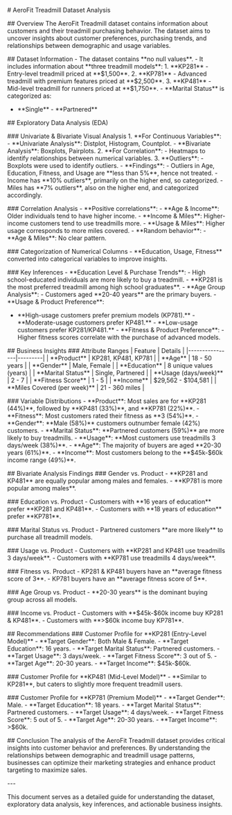 \# AeroFit Treadmill Dataset Analysis

\## Overview The AeroFit Treadmill dataset contains information about
customers and their treadmill purchasing behavior. The dataset aims to
uncover insights about customer preferences, purchasing trends, and
relationships between demographic and usage variables.

\## Dataset Information - The dataset contains \*\*no null values\*\*. -
It includes information about \*\*three treadmill models\*\*:  1.
\*\*KP281\*\* - Entry-level treadmill priced at \*\*\$1,500\*\*. 2.
\*\*KP781\*\* - Advanced treadmill with premium features priced at
\*\*\$2,500\*\*. 3. \*\*KP481\*\* - Mid-level treadmill for runners
priced at \*\*\$1,750\*\*. - \*\*Marital Status\*\* is categorized as:
 - \*\*Single\*\*  - \*\*Partnered\*\*

\## Exploratory Data Analysis (EDA)

\### Univariate & Bivariate Visual Analysis 1. \*\*For Continuous
Variables\*\*:  - \*\*Univariate Analysis\*\*: Distplot, Histogram,
Countplot.  - \*\*Bivariate Analysis\*\*: Boxplots, Pairplots. 2.
\*\*For Correlation\*\*:  - Heatmaps to identify relationships between
numerical variables. 3. \*\*Outliers\*\*:  - Boxplots were used to
identify outliers.  - \*\*Findings\*\*:  - Outliers in Age, Education,
Fitness, and Usage are \*\*less than 5%\*\*, hence not treated.  -
Income has \*\*10% outliers\*\*, primarily on the higher end, so
categorized.  - Miles has \*\*7% outliers\*\*, also on the higher end,
and categorized accordingly.

\### Correlation Analysis - \*\*Positive correlations\*\*:  - \*\*Age &
Income\*\*: Older individuals tend to have higher income.  - \*\*Income
& Miles\*\*: Higher-income customers tend to use treadmills more.  -
\*\*Usage & Miles\*\*: Higher usage corresponds to more miles covered. -
\*\*Random behavior\*\*:  - \*\*Age & Miles\*\*: No clear pattern.

\### Categorization of Numerical Columns - \*\*Education, Usage,
Fitness\*\* converted into categorical variables to improve insights.

\### Key Inferences - \*\*Education Level & Purchase Trends\*\*:  - High
school-educated individuals are more likely to buy a treadmill.  -
\*\*KP281 is the most preferred treadmill among high school
graduates\*\*. - \*\*Age Group Analysis\*\*:  - Customers aged \*\*20-40
years\*\* are the primary buyers. - \*\*Usage & Product Preference\*\*:
 - \*\*High-usage customers prefer premium models (KP781).\*\*  -
\*\*Moderate-usage customers prefer KP481.\*\*  - \*\*Low-usage
customers prefer KP281/KP481.\*\* - \*\*Fitness & Product
Preference\*\*:  - Higher fitness scores correlate with the purchase of
advanced models.

\## Business Insights \### Attribute Ranges \| Feature \| Details \|
\|\-\-\-\-\-\-\-\-\-\-\-\-\-\-\--\|\-\-\-\-\-\-\-\--\| \|
\*\*Product\*\* \| KP281, KP481, KP781 \| \| \*\*Age\*\* \| 18 - 50
years \| \| \*\*Gender\*\* \| Male, Female \| \| \*\*Education\*\* \| 8
unique values (years) \| \| \*\*Marital Status\*\* \| Single, Partnered
\| \| \*\*Usage (days/week)\*\* \| 2 - 7 \| \| \*\*Fitness Score\*\* \|
1 - 5 \| \| \*\*Income\*\* \| \$29,562 - \$104,581 \| \| \*\*Miles
Covered (per week)\*\* \| 21 - 360 miles \|

\### Variable Distributions - \*\*Product\*\*: Most sales are for
\*\*KP281 (44%)\*\*, followed by \*\*KP481 (33%)\*\*, and \*\*KP781
(22%)\*\*. - \*\*Fitness\*\*: Most customers rated their fitness as
\*\*3 (54%)\*\*. - \*\*Gender\*\*: \*\*Male (58%)\*\* customers
outnumber female (42%) customers. - \*\*Marital Status\*\*:
\*\*Partnered customers (59%)\*\* are more likely to buy treadmills. -
\*\*Usage\*\*: \*\*Most customers use treadmills 3 days/week
(38%)\*\*. - \*\*Age\*\*: The majority of buyers are aged \*\*20-30
years (61%)\*\*. - \*\*Income\*\*: Most customers belong to the
\*\*\$45k-\$60k income range (49%)\*\*.

\## Bivariate Analysis Findings \### Gender vs. Product - \*\*KP281 and
KP481\*\* are equally popular among males and females. - \*\*KP781 is
more popular among males\*\*.

\### Education vs. Product - Customers with \*\*16 years of
education\*\* prefer \*\*KP281 and KP481\*\*. - Customers with \*\*18
years of education\*\* prefer \*\*KP781\*\*.

\### Marital Status vs. Product - Partnered customers \*\*are more
likely\*\* to purchase all treadmill models.

\### Usage vs. Product - Customers with \*\*KP281 and KP481 use
treadmills 3 days/week\*\*. - Customers with \*\*KP781 use treadmills 4
days/week\*\*.

\### Fitness vs. Product - KP281 & KP481 buyers have an \*\*average
fitness score of 3\*\*. - KP781 buyers have an \*\*average fitness score
of 5\*\*.

\### Age Group vs. Product - \*\*20-30 years\*\* is the dominant buying
group across all models.

\### Income vs. Product - Customers with \*\*\$45k-\$60k income buy
KP281 & KP481\*\*. - Customers with \*\*\>\$60k income buy KP781\*\*.

\## Recommendations \### Customer Profile for \*\*KP281 (Entry-Level
Model)\*\* - \*\*Target Gender\*\*: Both Male & Female. - \*\*Target
Education\*\*: 16 years. - \*\*Target Marital Status\*\*: Partnered
customers. - \*\*Target Usage\*\*: 3 days/week. - \*\*Target Fitness
Score\*\*: 3 out of 5. - \*\*Target Age\*\*: 20-30 years. - \*\*Target
Income\*\*: \$45k-\$60k.

\### Customer Profile for \*\*KP481 (Mid-Level Model)\*\* - \*\*Similar
to KP281\*\*, but caters to slightly more frequent treadmill users.

\### Customer Profile for \*\*KP781 (Premium Model)\*\* - \*\*Target
Gender\*\*: Male. - \*\*Target Education\*\*: 18 years. - \*\*Target
Marital Status\*\*: Partnered customers. - \*\*Target Usage\*\*: 4
days/week. - \*\*Target Fitness Score\*\*: 5 out of 5. - \*\*Target
Age\*\*: 20-30 years. - \*\*Target Income\*\*: \>\$60k.

\## Conclusion The analysis of the AeroFit Treadmill dataset provides
critical insights into customer behavior and preferences. By
understanding the relationships between demographic and treadmill usage
patterns, businesses can optimize their marketing strategies and enhance
product targeting to maximize sales.

\-\--

This document serves as a detailed guide for understanding the dataset,
exploratory data analysis, key inferences, and actionable business
insights.
